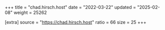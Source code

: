 +++
title = "chad.hirsch.host"
date = "2022-03-22"
updated = "2025-02-08"
weight = 25262

[extra]
source = "https://chad.hirsch.host"
ratio = 66
size = 25
+++
